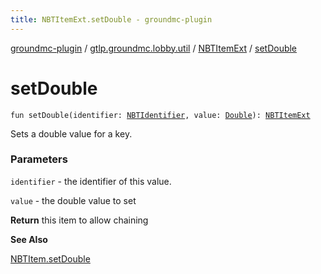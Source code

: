```yaml
---
title: NBTItemExt.setDouble - groundmc-plugin
---
```


[groundmc-plugin](../../index.html) / [gtlp.groundmc.lobby.util](../index.html) / [NBTItemExt](index.html) / [setDouble](.)

# setDouble

`fun setDouble(identifier: `[`NBTIdentifier`](../../gtlp.groundmc.lobby.enums/-n-b-t-identifier/index.html)`, value: `[`Double`](https://kotlinlang.org/api/latest/jvm/stdlib/kotlin/-double/index.html)`): `[`NBTItemExt`](index.html)

Sets a double value for a key.

### Parameters

`identifier` - the identifier of this value.

`value` - the double value to set

**Return**
this item to allow chaining

**See Also**

[NBTItem.setDouble](#)

